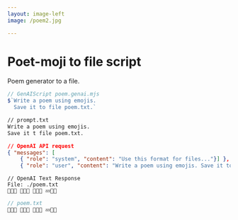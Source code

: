 ```yaml
---
layout: image-left
image: /poem2.jpg

---
```

# Poet-moji to file script
Poem generator to a file.

<v-click>

```js
// GenAIScript poem.genai.mjs
$`Write a poem using emojis.
  Save it to file poem.txt.`
```

</v-click>

<v-click>

````txt
// prompt.txt
Write a poem using emojis.
Save it t file poem.txt.
````
</v-click>

<v-click>

````json
// OpenAI API request
{ "messages": [
    { "role": "system", "content": "Use this format for files..."}] },
    { "role": "user", "content": "Write a poem using emojis. Save it to file poem.txt."}, 
````

</v-click>


<v-click>

````text
// OpenAI Text Response
File: ./poem.txt
🌅🌻🌞 🌳🍃🍂 🌙✨🌌 💤🌠🌙
````

</v-click>

<v-click>

```js
// poem.txt
🌅🌻🌞 🌳🍃🍂 🌙✨🌌 💤🌠🌙
```

</v-click>